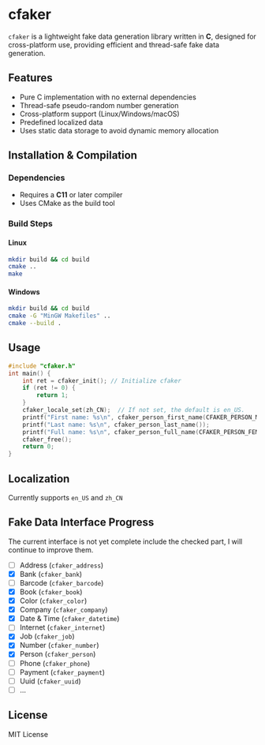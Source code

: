# cfaker

`cfaker` is a lightweight fake data generation library written in **C**, designed for cross-platform use, providing efficient and thread-safe fake data generation.

## Features

- Pure C implementation with no external dependencies
- Thread-safe pseudo-random number generation
- Cross-platform support (Linux/Windows/macOS)
- Predefined localized data
- Uses static data storage to avoid dynamic memory allocation

## Installation & Compilation

### Dependencies

- Requires a **C11** or later compiler
- Uses CMake as the build tool

### Build Steps

#### Linux
```sh
mkdir build && cd build
cmake ..
make
```
#### Windows
```sh
mkdir build && cd build
cmake -G "MinGW Makefiles" ..
cmake --build .
```

## Usage

```c
#include "cfaker.h"
int main() {
    int ret = cfaker_init(); // Initialize cfaker
    if (ret != 0) {
        return 1;
    }
    cfaker_locale_set(zh_CN);  // If not set, the default is en_US.
    printf("First name: %s\n", cfaker_person_first_name(CFAKER_PERSON_MALE));
    printf("Last name: %s\n", cfaker_person_last_name());
    printf("Full name: %s\n", cfaker_person_full_name(CFAKER_PERSON_FEMALE));
    cfaker_free();
    return 0;
}
```

## Localization

Currently supports `en_US` and `zh_CN`

## Fake Data Interface Progress

The current interface is not yet complete include the checked part, I will continue to improve them.

- [ ] Address (`cfaker_address`)
- [x] Bank (`cfaker_bank`)
- [ ] Barcode (`cfaker_barcode`)
- [x] Book (`cfaker_book`)
- [x] Color (`cfaker_color`)
- [x] Company (`cfaker_company`)
- [x] Date & Time (`cfaker_datetime`)
- [ ] Internet (`cfaker_internet`)
- [x] Job (`cfaker_job`)
- [x] Number (`cfaker_number`)
- [x] Person (`cfaker_person`)
- [ ] Phone (`cfaker_phone`)
- [ ] Payment (`cfaker_payment`)
- [ ] Uuid (`cfaker_uuid`)
- [ ] ...

## License

MIT License

